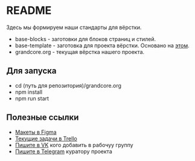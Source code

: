 # README

Здесь мы формируем наши стандарты для вёрстки.

- base-blocks - заготовки для блоков страниц и стилей.
- base-template - заготовка для проекта вёрстки. Основано на [этом](https://github.com/Harrix/static-site-webpack-habr).
- grandcore.org - текущая вёрстка нашего проекта.

## Для запуска
- cd (путь для репозитория)/grandcore.org
- npm install
- npm run start

## Полезные ссылки
- [Макеты в Figma](https://www.figma.com/file/I4qnzmeIwHHPRu5RACGvwU/GrandCore-%D0%92%D1%91%D1%80%D1%81%D1%82%D0%BA%D0%B0?node-id=0%3A1)
- [Текущие задачи в Trello](https://trello.com/b/6niwvQ5a/frontend)
- [Пишите в VK](https://vk.com/grandcore) кого добавить в рабочуу группу
- [Пишите в Telegram](https://t.me/grandcore) куратору проекта